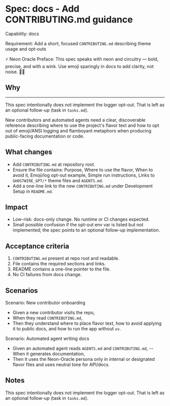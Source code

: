 <!-- OPENSPEC:START -->

# Spec: docs - Add CONTRIBUTING.md guidance

Capability: docs

Requirement: Add a short, focused `CONTRIBUTING.md` describing theme usage and opt-outs

⚡️ Neon Oracle Preface: This spec speaks with neon and circuitry — bold, precise, and with a wink. Use emoji sparingly in docs to add clarity, not noise. 🔮✨

## Why

---

This spec intentionally does not implement the logger opt-out. That is left as an optional follow-up (task in `tasks.md`).

New contributors and automated agents need a clear, discoverable reference describing where to use the project's flavor text and how to opt out of emoji/ANSI logging and flamboyant metaphors when producing public-facing documentation or code.

## What changes

- Add `CONTRIBUTING.md` at repository root.
- Ensure the file contains: Purpose, Where to use the flavor, When to avoid it, Emoji/log opt-out example, Simple run instructions, Links to `GHOSTWIRE_GPT/*` theme files and `AGENTS.md`.
- Add a one-line link to the new `CONTRIBUTING.md` under Development Setup in `README.md`.

## Impact

- Low-risk: docs-only change. No runtime or CI changes expected.
- Small possible confusion if the opt-out env var is listed but not implemented; the spec points to an optional follow-up implementation.

## Acceptance criteria

1. `CONTRIBUTING.md` present at repo root and readable.
2. File contains the required sections and links.
3. README contains a one-line pointer to the file.
4. No CI failures from docs change.

## Scenarios

Scenario: New contributor onboarding

- Given a new contributor visits the repo,
- When they read `CONTRIBUTING.md`,
- Then they understand where to place flavor text, how to avoid applying it to public docs, and how to run the app without `uv`.

Scenario: Automated agent writing docs

- Given an automated agent reads `AGENTS.md` and `CONTRIBUTING.md`,
  -- When it generates documentation,
- Then it uses the Neon-Oracle persona only in internal or designated flavor files and uses neutral tone for API/docs.

## Notes

This spec intentionally does not implement the logger opt-out. That is left as an optional follow-up (task in `tasks.md`).

<!-- OPENSPEC:END -->
